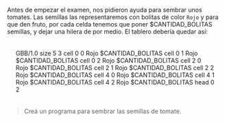 Antes de empezar el examen, nos pidieron ayuda para sembrar unos tomates.
Las semillas las representaremos con bolitas de color `Rojo` y
para que den fruto, por cada celda tenemos que poner $CANTIDAD_BOLITAS semillas, y dejar una hilera de por medio. El tablero debería quedar así:

<div style="padding:20px;"> 
  <gs-board>
        GBB/1.0
        size 5 3
        cell 0 0 Rojo $CANTIDAD_BOLITAS
        cell 0 1 Rojo $CANTIDAD_BOLITAS 
        cell 0 2 Rojo $CANTIDAD_BOLITAS
        cell 2 0 Rojo $CANTIDAD_BOLITAS
        cell 2 1 Rojo $CANTIDAD_BOLITAS
        cell 2 2 Rojo $CANTIDAD_BOLITAS
        cell 4 0 Rojo $CANTIDAD_BOLITAS
        cell 4 1 Rojo $CANTIDAD_BOLITAS
        cell 4 2 Rojo $CANTIDAD_BOLITAS
        head 0 2
  </gs-board>
</div>

> Creá un programa para sembrar las semillas de tomate.

